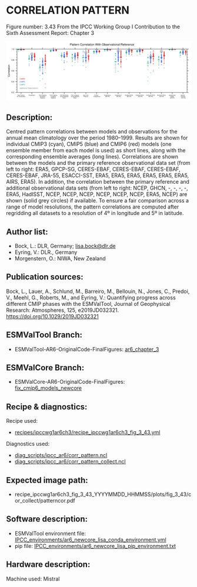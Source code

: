
CORRELATION PATTERN
==========================

Figure number: 3.43
From the IPCC Working Group I Contribution to the Sixth Assessment Report: Chapter 3

![Figure 3.43](../images/ar6_wg1_chap3_figure3_43_corr_pattern.png?raw=true)


Description:
------------
Centred pattern correlations between models and observations for the annual mean 
climatology over the period 1980–1999. Results are shown for individual CMIP3 
(cyan), CMIP5 (blue) and CMIP6 (red) models (one ensemble member from each model
is used) as short lines, along with the corresponding ensemble averages (long 
lines). Correlations are shown between the models and the primary reference 
observational data set (from left to right: ERA5, GPCP-SG, CERES-EBAF, 
CERES-EBAF, CERES-EBAF, CERES-EBAF, JRA-55, ESACCI-SST, ERA5, ERA5, ERA5, ERA5, 
ERA5, ERA5, AIRS, ERA5). In addition, the correlation between the primary 
reference and additional observational data sets (from left to right: NCEP, GHCN, 
-, -, -, -, ERA5, HadISST, NCEP, NCEP, NCEP, NCEP, NCEP, NCEP, ERA5, NCEP) are 
shown (solid grey circles) if available. To ensure a fair comparison across a 
range of model resolutions, the pattern correlations are computed after 
regridding all datasets to a resolution of 4º in longitude and 5º in latitude. 


Author list:
------------
- Bock, L.: DLR, Germany; lisa.bock@dlr.de
- Eyring, V.: DLR., Germany
- Morgenstern, O.: NIWA, New Zealand


Publication sources:
--------------------
Bock, L., Lauer, A., Schlund, M., Barreiro, M., Bellouin, N., Jones, C., Predoi, V., Meehl, G., Roberts, M., and Eyring, V.: Quantifying progress across different CMIP phases with the ESMValTool, Journal of Geophysical Research: Atmospheres, 125, e2019JD032321. https://doi.org/10.1029/2019JD032321


ESMValTool Branch:
------------------
- ESMValTool-AR6-OriginalCode-FinalFigures: [ar6_chapter_3](https://github.com/ESMValGroup/ESMValTool-AR6-OriginalCode-FinalFigures/tree/ar6_chapter_3)


ESMValCore Branch:
------------------
- ESMValCore-AR6-OriginalCode-FinalFigures: [fix_cmip6_models_newcore](https://github.com/ESMValGroup/ESMValCore-AR6-OriginalCode-FinalFigures/tree/fix_cmip6_models_newcore)


Recipe & diagnostics:
---------------------
Recipe used: 
- [recipes/ipccwg1ar6ch3/recipe_ipccwg1ar6ch3_fig_3_43.yml](https://github.com/ESMValGroup/ESMValTool-AR6-OriginalCode-FinalFigures/blob/ar6_chapter_3/esmvaltool/recipes/ipccwg1ar6ch3/recipe_ipccwg1ar6ch3_fig_3_43.yml)

Diagnostics used: 
- [diag_scripts/ipcc_ar6/corr_pattern.ncl](https://github.com/ESMValGroup/ESMValTool-AR6-OriginalCode-FinalFigures/blob/ar6_chapter_3/esmvaltool/diag_scripts/ipcc_ar6/corr_pattern.ncl)
- [diag_scripts/ipcc_ar6/corr_pattern_collect.ncl](https://github.com/ESMValGroup/ESMValTool-AR6-OriginalCode-FinalFigures/blob/ar6_chapter_3/esmvaltool/diag_scripts/ipcc_ar6/corr_pattern_collect.ncl)


Expected image path:
--------------------
- recipe_ipccwg1ar6ch3_fig_3_43_YYYYMMDD_HHMMSS/plots/fig_3_43/cor_collect/patterncor.pdf


Software description:
---------------------
- ESMValTool environment file: [IPCC_environments/ar6_newcore_lisa_conda_environment.yml](https://github.com/ESMValGroup/ESMValTool-AR6-OriginalCode-FinalFigures/blob/fix_links/IPCC_environments/ar6_newcore_lisa_conda_environment.yml)
- pip file: [IPCC_environments/ar6_newcore_lisa_pip_environment.txt](https://github.com/ESMValGroup/ESMValTool-AR6-OriginalCode-FinalFigures/blob/fix_links/IPCC_environments/ar6_newcore_lisa_pip_environment.txt)


Hardware description:
---------------------
Machine used: Mistral
